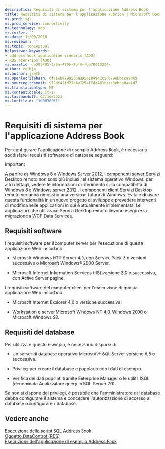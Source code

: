 ```yaml
---
description: Requisiti di sistema per l'applicazione Address Book
title: Requisiti di sistema per l'applicazione Rubrica | Microsoft Docs
ms.prod: sql
ms.prod_service: connectivity
ms.technology: ado
ms.custom: ''
ms.date: 11/09/2018
ms.reviewer: ''
ms.topic: conceptual
helpviewer_keywords:
- address book application scenario [ADO]
- RDS scenarios [ADO]
ms.assetid: da385405-1c9a-478b-9bf6-fba70015324c
author: rothja
ms.author: jroth
ms.openlocfilehash: 0fa1eb879a536a2958184942c5d779ebb1c998b5
ms.sourcegitcommit: 917df4ffd22e4a229af7dc481dcce3ebba0aa4d7
ms.translationtype: MT
ms.contentlocale: it-IT
ms.lasthandoff: 02/10/2021
ms.locfileid: "100036081"
---
```

# <a name="system-requirements-for-the-address-book-application"></a>Requisiti di sistema per l'applicazione Address Book
Per configurare l'applicazione di esempio Address Book, è necessario soddisfare i requisiti software e di database seguenti:  
  
> [!IMPORTANT]
>  A partire da Windows 8 e Windows Server 2012, i componenti server Servizi Desktop remoto non sono più inclusi nel sistema operativo Windows. per altri dettagli, vedere le informazioni di riferimento sulla compatibilità di Windows 8 e [Windows server 2012](https://www.microsoft.com/download/details.aspx?id=27416) . I componenti client Servizi Desktop remoto verranno rimossi in una versione futura di Windows. Evitare di usare questa funzionalità in un nuovo progetto di sviluppo e prevedere interventi di modifica nelle applicazioni in cui è attualmente implementata. Le applicazioni che utilizzano Servizi Desktop remoto devono eseguire la migrazione a [WCF Data Services](/dotnet/framework/wcf/).  
  
## <a name="software-requirements"></a>Requisiti software  
 I requisiti software per il computer server per l'esecuzione di questa applicazione Web includono:  
  
-   Microsoft Windows NT® Server 4,0, con Service Pack 3 o versioni successive o Microsoft Windows® 2000 Server.  
  
-   Microsoft Internet Information Services (IIS) versione 3,0 o successiva, con Active Server pagine.  
  
 I requisiti software del computer client per l'esecuzione di questa applicazione Web includono:  
  
-   Microsoft Internet Explorer 4,0 o versione successiva.  
  
-   Workstation o server Microsoft Windows NT 4,0, Windows 2000 o Microsoft Windows 98.  
  
## <a name="database-requirements"></a>Requisiti del database  
 Per utilizzare questo esempio, è necessario disporre di:  
  
-   Un server di database operativo Microsoft® SQL Server versione 6,5 o successiva.  
  
-   Privilegi per creare il database e popolarlo con i dati di esempio.  
  
-   Verifica dei dati popolati tramite Enterprise Manager o le utilità ISQL (denominata Analizzatore query in SQL Server 7,0).  
  
 Se non si dispone dei privilegi, è possibile che l'amministratore del database debba configurare il sistema e concedere l'autorizzazione di accesso al database o configurare il database.  
  
## <a name="see-also"></a>Vedere anche  
 [Esecuzione dello script SQL Address Book](./running-the-address-book-sql-script.md)   
 [Oggetto DataControl (RDS)](../../reference/rds-api/datacontrol-object-rds.md)   
 [Esecuzione dell'applicazione di esempio Address Book](./running-the-address-book-sample-application.md)